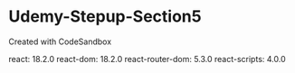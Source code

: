# Udemy-Stepup-Section5
Created with CodeSandbox

react: 18.2.0
react-dom: 18.2.0
react-router-dom: 5.3.0
react-scripts: 4.0.0